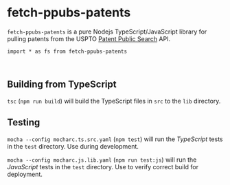 # fetch-ppubs-patents

`fetch-ppubs-patents` is a pure Nodejs TypeScript/JavaScript library for pulling patents from the USPTO [Patent Public Search](https://ppubs.uspto.gov/pubwebapp/) API.

```
import * as fs from fetch-ppubs-patents



```

## Building from TypeScript

`tsc` (`npm run build`) will build the TypeScript files in `src` to the `lib` directory.

## Testing

`mocha --config mocharc.ts.src.yaml` (`npm test`) will run the *TypeScript* tests in the `test` directory. Use during development.

`mocha --config mocharc.js.lib.yaml` (`npm run test:js`) will run the *JavaScript* tests in the `test` directory. Use to verify correct build for deployment.